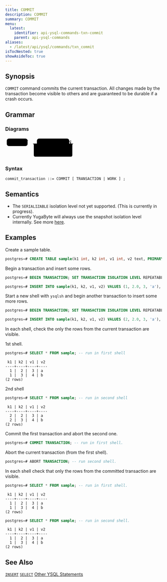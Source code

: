 ```yaml
---
title: COMMIT
description: COMMIT
summary: COMMIT
menu:
  latest:
    identifier: api-ysql-commands-txn-commit
    parent: api-ysql-commands
aliases:
  - /latest/api/ysql/commands/txn_commit
isTocNested: true
showAsideToc: true
---
```


## Synopsis

`COMMIT` command commits the current transaction. All changes made by the transaction become visible to others and are guaranteed to be durable if a crash occurs.

## Grammar

### Diagrams

<svg class="rrdiagram" version="1.1" xmlns:xlink="http://www.w3.org/1999/xlink" xmlns="http://www.w3.org/2000/svg" width="231" height="68" viewbox="0 0 231 68"><path class="connector" d="M0 21h5m67 0h30m104 0h20m-134 24q0 5 5 5h5m55 0h54q5 0 5-5m-129-24q5 0 5 5v32q0 5 5 5h114q5 0 5-5v-32q0-5 5-5m5 0h5"/><rect class="literal" x="5" y="5" width="67" height="24" rx="7"/><text class="text" x="15" y="21">COMMIT</text><rect class="literal" x="102" y="5" width="104" height="24" rx="7"/><text class="text" x="112" y="21">TRANSACTION</text><rect class="literal" x="102" y="34" width="55" height="24" rx="7"/><text class="text" x="112" y="50">WORK</text></svg>

### Syntax

```
commit_transaction ::= COMMIT [ TRANSACTION | WORK ] ;
```

## Semantics

- The `SERIALIZABLE` isolation level not yet supported. (This is currently in progress).
- Currently YugaByte will always use the snapshot isolation level internally. See more [here](../../../architecture/transactions/isolation-levels/).

## Examples

Create a sample table.

```sql
postgres=# CREATE TABLE sample(k1 int, k2 int, v1 int, v2 text, PRIMARY KEY (k1, k2));
```


Begin a transaction and insert some rows.

```sql
postgres=# BEGIN TRANSACTION; SET TRANSACTION ISOLATION LEVEL REPEATABLE READ; 
```

```sql
postgres=# INSERT INTO sample(k1, k2, v1, v2) VALUES (1, 2.0, 3, 'a'), (1, 3.0, 4, 'b');
```

Start a new shell  with `ysqlsh` and begin another transaction to insert some more rows.

```sql
postgres=# BEGIN TRANSACTION; SET TRANSACTION ISOLATION LEVEL REPEATABLE READ; 
```

```sql
postgres=# INSERT INTO sample(k1, k2, v1, v2) VALUES (2, 2.0, 3, 'a'), (2, 3.0, 4, 'b');
```

In each shell, check the only the rows from the current transaction are visible.

1st shell.

```sql
postgres=# SELECT * FROM sample; -- run in first shell
```

```
 k1 | k2 | v1 | v2
----+----+----+----
  1 |  2 |  3 | a
  1 |  3 |  4 | b
(2 rows)
```
2nd shell

```sql
postgres=# SELECT * FROM sample; -- run in second shell
```

```
 k1 | k2 | v1 | v2
----+----+----+----
  2 |  2 |  3 | a
  2 |  3 |  4 | b
(2 rows)
```

Commit the first transaction and abort the second one.

```sql
postgres=# COMMIT TRANSACTION; -- run in first shell.
```

Abort the current transaction (from the first shell).

```sql
postgres=# ABORT TRANSACTION; -- run second shell.
```

In each shell check that only the rows from the committed transaction are visible.

```sql
postgres=# SELECT * FROM sample; -- run in first shell.
```

```
 k1 | k2 | v1 | v2
----+----+----+----
  1 |  2 |  3 | a
  1 |  3 |  4 | b
(2 rows)
```

```sql
postgres=# SELECT * FROM sample; -- run in second shell.
```

```
 k1 | k2 | v1 | v2
----+----+----+----
  1 |  2 |  3 | a
  1 |  3 |  4 | b
(2 rows)
```

## See Also

[`INSERT`](../dml_insert)
[`SELECT`](../dml_select)
[Other YSQL Statements](..)
